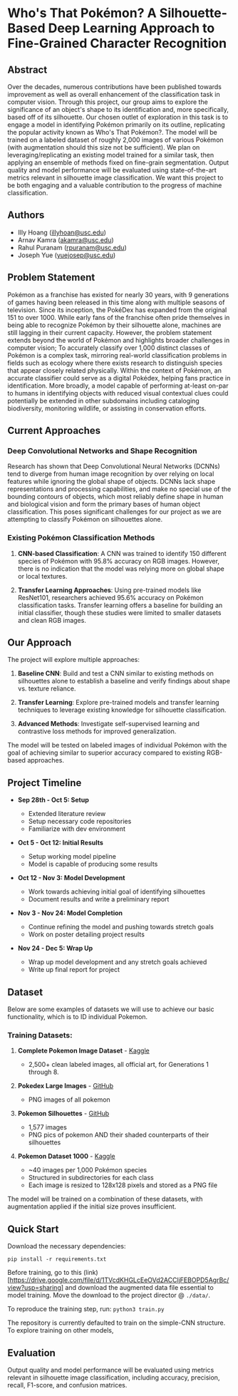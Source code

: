 # Who's That Pokémon? A Silhouette-Based Deep Learning Approach to Fine-Grained Character Recognition

## Abstract

Over the decades, numerous contributions have been published towards improvement as well as overall enhancement of the classification task in computer vision. Through this project, our group aims to explore the significance of an object's shape to its identification and, more specifically, based off of its silhouette. Our chosen outlet of exploration in this task is to engage a model in identifying Pokémon primarily on its outline, replicating the popular activity known as Who's That Pokémon?. The model will be trained on a labeled dataset of roughly 2,000 images of various Pokémon (with augmentation should this size not be sufficient). We plan on leveraging/replicating an existing model trained for a similar task, then applying an ensemble of methods fixed on fine-grain segmentation. Output quality and model performance will be evaluated using state-of-the-art metrics relevant in silhouette image classification. We want this project to be both engaging and a valuable contribution to the progress of machine classification.

## Authors
- Illy Hoang (illyhoan@usc.edu)
- Arnav Kamra (akamra@usc.edu) 
- Rahul Puranam (rpuranam@usc.edu)
- Joseph Yue (yuejosep@usc.edu)

## Problem Statement

Pokémon as a franchise has existed for nearly 30 years, with 9 generations of games having been released in this time along with multiple seasons of television. Since its inception, the PokéDex has expanded from the original 151 to over 1000. While early fans of the franchise often pride themselves in being able to recognize Pokémon by their silhouette alone, machines are still lagging in their current capacity. However, the problem statement extends beyond the world of Pokémon and highlights broader challenges in computer vision; To accurately classify over 1,000 distinct classes of Pokémon is a complex task, mirroring real-world classification problems in fields such as ecology where there exists research to distinguish species that appear closely related physically. Within the context of Pokémon, an accurate classifier could serve as a digital Pokédex, helping fans practice in identification. More broadly, a model capable of performing at-least on-par to humans in identifying objects with reduced visual contextual clues could potentially be extended in other subdomains including cataloging biodiversity, monitoring wildlife, or assisting in conservation efforts.

## Current Approaches

### Deep Convolutional Networks and Shape Recognition

Research has shown that Deep Convolutional Neural Networks (DCNNs) tend to diverge from human image recognition by over relying on local features while ignoring the global shape of objects. DCNNs lack shape representations and processing capabilities, and make no special use of the bounding contours of objects, which most reliably define shape in human and biological vision and form the primary bases of human object classification. This poses significant challenges for our project as we are attempting to classify Pokémon on silhouettes alone.

### Existing Pokémon Classification Methods

1. **CNN-based Classification**: A CNN was trained to identify 150 different species of Pokémon with 95.8% accuracy on RGB images. However, there is no indication that the model was relying more on global shape or local textures.

2. **Transfer Learning Approaches**: Using pre-trained models like ResNet101, researchers achieved 95.6% accuracy on Pokémon classification tasks. Transfer learning offers a baseline for building an initial classifier, though these studies were limited to smaller datasets and clean RGB images.

## Our Approach

The project will explore multiple approaches:

1. **Baseline CNN**: Build and test a CNN similar to existing methods on silhouettes alone to establish a baseline and verify findings about shape vs. texture reliance.

2. **Transfer Learning**: Explore pre-trained models and transfer learning techniques to leverage existing knowledge for silhouette classification.

3. **Advanced Methods**: Investigate self-supervised learning and contrastive loss methods for improved generalization.

The model will be tested on labeled images of individual Pokémon with the goal of achieving similar to superior accuracy compared to existing RGB-based approaches.

## Project Timeline

- **Sep 28th - Oct 5: Setup**
  - Extended literature review
  - Setup necessary code repositories
  - Familiarize with dev environment

- **Oct 5 - Oct 12: Initial Results**
  - Setup working model pipeline
  - Model is capable of producing some results

- **Oct 12 - Nov 3: Model Development**
  - Work towards achieving initial goal of identifying silhouettes
  - Document results and write a preliminary report

- **Nov 3 - Nov 24: Model Completion**
  - Continue refining the model and pushing towards stretch goals
  - Work on poster detailing project results

- **Nov 24 - Dec 5: Wrap Up**
  - Wrap up model development and any stretch goals achieved
  - Write up final report for project

## Dataset

Below are some examples of datasets we will use to achieve our basic functionality, which is to ID individual Pokemon.

### Training Datasets:

1. **Complete Pokemon Image Dataset** - [Kaggle](https://www.kaggle.com/datasets/hlrhegemony/pokemon-image-dataset?resource=download)
   - 2,500+ clean labeled images, all official art, for Generations 1 through 8.

2. **Pokedex Large Images** - [GitHub](https://github.com/cristobalmitchell/pokedex/tree/main/images/large_images)
   - PNG images of all pokemon

3. **Pokemon Silhouettes** - [GitHub](https://github.com/poketwo/data/tree/master/silhouettes)
   - 1,577 images
   - PNG pics of pokemon AND their shaded counterparts of their silhouettes

4. **Pokemon Dataset 1000** - [Kaggle](https://www.kaggle.com/datasets/noodulz/pokemon-dataset-1000)
   - ~40 images per 1,000 Pokémon species
   - Structured in subdirectories for each class
   - Each image is resized to 128x128 pixels and stored as a PNG file

The model will be trained on a combination of these datasets, with augmentation applied if the initial size proves insufficient.

## Quick Start

Download the necessary dependencies:
```
pip install -r requirements.txt
```

Before training, go to this (link)[https://drive.google.com/file/d/1TVcdKHGLcEeOVd2ACCljFEBOPD5AgrBc/view?usp=sharing] and download the augmented data file essential to model training. Move the download to the project director @ `./data/`.

To reproduce the training step, run:
```python3 train.py```

The repository is currently defaulted to train on the simple-CNN structure. To explore training on other models, 

## Evaluation

Output quality and model performance will be evaluated using metrics relevant in silhouette image classification, including accuracy, precision, recall, F1-score, and confusion matrices.
